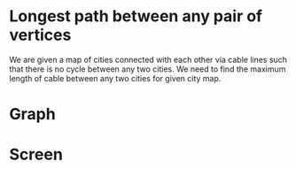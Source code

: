 # Longest path between any pair of vertices
We are given a map of cities connected with each other via cable lines such that there is no cycle between any two cities. We need to find the maximum length of cable between any two cities for given city map.

# Graph


# Screen


